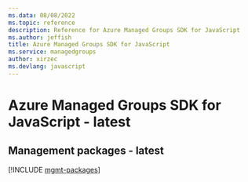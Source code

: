 ```yaml
---
ms.data: 08/08/2022
ms.topic: reference
description: Reference for Azure Managed Groups SDK for JavaScript
ms.author: jeffish
title: Azure Managed Groups SDK for JavaScript
ms.service: managedgroups
author: xirzec
ms.devlang: javascript
---
```

# Azure Managed Groups SDK for JavaScript - latest

## Management packages - latest
[!INCLUDE [mgmt-packages](managed-groups-mgmt-index.md)]